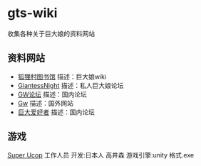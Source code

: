 # gts-wiki
收集各种关于巨大娘的资料网站
## 资料网站
+ [狐狸村图书馆](https://gts.wiki/wiki/Project:%E9%A6%96%E9%A1%B5) 描述：巨大娘wiki
+ [GiantessNight](https://giantessnight.com/gnforum2012/forum.php) 描述：私人巨大娘论坛
+ [GW论坛](https://giantesswaltz.org/) 描述：国内论坛
+ [Gw](https://www.giantessworld.net/) 描述：国外网站
+ [巨大爱好者](https://www.macrophiliafan.site/) 描述：国内论坛

##  游戏
[Super Ucop](https://takaisen.booth.pm/items/3760605) 工作人员 开发:日本人 高井森 游戏引擎:unity 格式.exe
